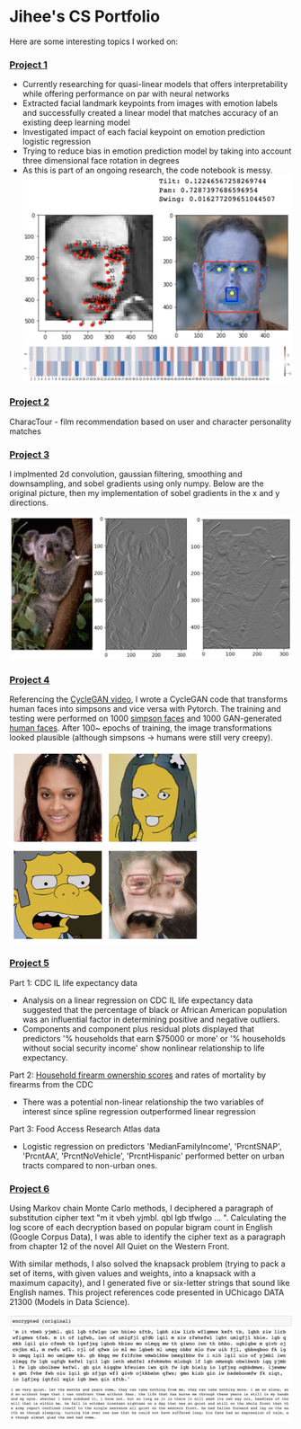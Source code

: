# Jihee's CS Portfolio
Here are some interesting topics I worked on:

### [Project 1](https://github.com/jiheeyy/jiheeyy.github.io/tree/main/project/1)
* Currently researching for quasi-linear models that offers interpretability while offering performance on par with neural networks
* Extracted facial landmark keypoints from images with emotion labels and successfully created a linear model that
matches accuracy of an existing deep learning model
* Investigated impact of each facial keypoint on emotion prediction logistic regression
* Trying to reduce bias in emotion prediction model by taking into account three dimensional face rotation in degrees
* As this is part of an ongoing research, the code notebook is messy.
![](/image/num_ang.png)
![](/image/heatmap.png)

### [Project 2](https://github.com/jiheeyy/CharacTour-Non-Confidential)
CharacTour - film recommendation based on user and character personality matches

### [Project 3](https://github.com/jiheeyy/jiheeyy.github.io/tree/main/project/3)
I implmented 2d convolution, gaussian filtering, smoothing and downsampling, and sobel gradients using only numpy. Below are the original picture, then my implementation of sobel gradients in the x and y directions.

![](/image/koala.png)

### [Project 4](https://github.com/jiheeyy/jiheeyy.github.io/tree/main/project/4)
Referencing the [CycleGAN video](https://youtu.be/4LktBHGCNfw), I wrote a CycleGAN code that transforms human faces into simpsons and vice versa with Pytorch. The training and testing were performed on 1000 [simpson faces](https://www.kaggle.com/datasets/kostastokis/simpsons-faces) and 1000 GAN-generated [human faces](https://github.com/jcpeterson/omi/tree/main/images). After 100~ epochs of training, the image transformations looked plausible (although simpsons -> humans were still very creepy).

![](/image/Screen%20Shot%202023-03-24%20at%2010.56.52%20AM.png)
![](/image/Screen%20Shot%202023-03-24%20at%2010.57.24%20AM.png)

### [Project 5](https://github.com/jiheeyy/jiheeyy.github.io/tree/main/project/5)
Part 1: CDC IL life expectancy data
- Analysis on a linear regression on CDC IL life expectancy data suggested that the percentage of black or African American population was an influential factor in determining positive and negative outliers.
- Components and component plus residual plots displayed that predictors '% households that earn $75000 or more' or '% households without social security income' show nonlinear relationship to life expectancy.

Part 2: [Household firearm ownership scores](https://www.rand.org/pubs/tools/TL354.html) and rates of mortality by firearms from the CDC
- There was a potential non-linear relationship the two variables of interest since spline regression outperformed linear regression

Part 3: Food Access Research Atlas data
- Logistic regression on predictors 'MedianFamilyIncome', 'PrcntSNAP', 'PrcntAA', 'PrcntNoVehicle', 'PrcntHispanic' performed better on urban tracts compared to non-urban ones.

### [Project 6](https://github.com/jiheeyy/jiheeyy.github.io/tree/main/project/6)
Using Markov chain Monte Carlo methods, I deciphered a paragraph of substitution cipher text  "m it vbeh yjmbl. qbl lgb tfwlgo  ... ". Calculating the log score of each decryption based on popular bigram count in English (Google Corpus Data), I was able to identify the cipher text as a paragraph from chapter 12 of the novel All Quiet on the Western Front.

With similar methods, I also solved the knapsack problem (trying to pack a set of items, with given values and weights, into a knapsack with a maximum capacity), and I generated five or six-letter strings that sound like English names. This project references code presented in UChicago DATA 21300 (Models in Data Science).

![](/image/mc%2Bo.png)
![](/image/mc.png)
